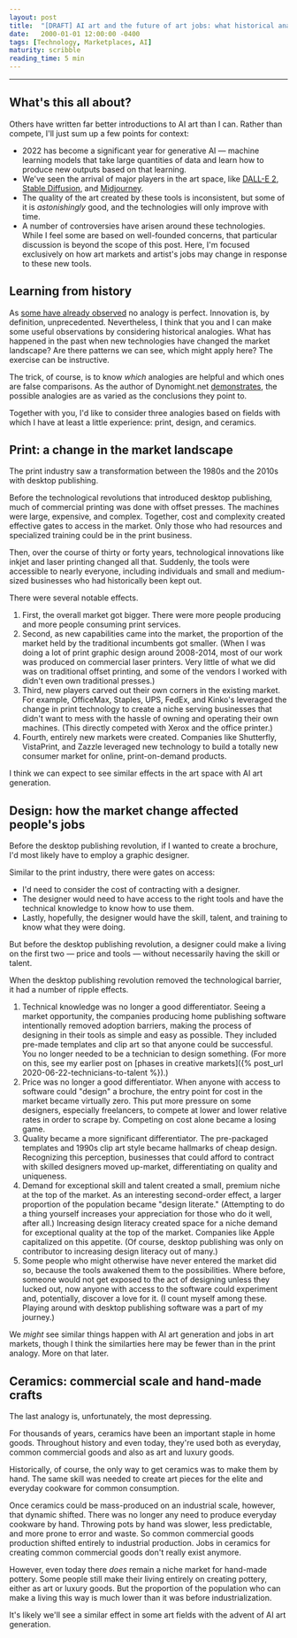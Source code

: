 ```yaml
---
layout: post
title:  "[DRAFT] AI art and the future of art jobs: what historical analogies from print, design, and ceramics can teach us"
date:   2000-01-01 12:00:00 -0400
tags: [Technology, Marketplaces, AI]
maturity: scribble
reading_time: 5 min
---
```


---

## What's this all about?

Others have written far better introductions to AI art than I can. Rather than compete, I'll just sum up a few points for context:

- 2022 has become a significant year for generative AI &mdash; machine learning models that take large quantities of data and learn how to produce new outputs based on that learning. 
- We've seen the arrival of major players in the art space, like [DALL-E 2](https://openai.com/dall-e-2/), [Stable Diffusion](https://stability.ai/blog/stable-diffusion-public-release), and [Midjourney](https://midjourney.com).
- The quality of the art created by these tools is inconsistent, but some of it is _astonishingly_ good, and the technologies will only improve with time.
- A number of controversies have arisen around these technologies. While I feel some are based on well-founded concerns, that particular discussion is beyond the scope of this post. Here, I'm focused exclusively on how art markets and artist's jobs may change in response to these new tools.

## Learning from history

As [some have already observed](https://twitter.com/wickedinsignia/status/1603266393914605569?s=20&t=CsV5-yQ-462CbyLLSORNow) no analogy is perfect. Innovation is, by definition, unprecedented. Nevertheless, I think that you and I can make some useful observations by considering historical analogies. What has happened in the past when new technologies have changed the market landscape? Are there patterns we can see, which might apply here? The exercise can be instructive.

The trick, of course, is to know _which_ analogies are helpful and which ones are false comparisons. As the author of Dynomight.net [demonstrates](https://dynomight.net/llms/), the possible analogies are as varied as the conclusions they point to.

Together with you, I'd like to consider three analogies based on fields with which I have at least a little experience: print, design, and ceramics.

## Print: a change in the market landscape

The print industry saw a transformation between the 1980s and the 2010s with desktop publishing.

Before the technological revolutions that introduced desktop publishing, much of commercial printing was done with offset presses. The machines were large, expensive, and complex. Together, cost and complexity created effective gates to access in the market. Only those who had resources and specialized training could be in the print business.

Then, over the course of thirty or forty years, technological innovations like inkjet and laser printing changed all that. Suddenly, the tools were accessible to nearly everyone, including individuals and small and medium-sized businesses who had historically been kept out.

There were several notable effects.

1. First, the overall market got bigger. There were more people producing and more people consuming print services.
2. Second, as new capabilities came into the market, the proportion of the market held by the traditional incumbents got smaller. (When I was doing a lot of print graphic design around 2008-2014, most of our work was produced on commercial laser printers. Very little of what we did was on traditional offset printing, and some of the vendors I worked with didn't even own traditional presses.)
3. Third, new players carved out their own corners in the existing market. For example, OfficeMax, Staples, UPS, FedEx, and Kinko's leveraged the change in print technology to create a niche serving businesses that didn't want to mess with the hassle of owning and operating their own machines. (This directly competed with Xerox and the office printer.)
4. Fourth, entirely new markets were created. Companies like Shutterfly, VistaPrint, and Zazzle leveraged new technology to build a totally new consumer market for online, print-on-demand products.

I think we can expect to see similar effects in the art space with AI art generation.

## Design: how the market change affected people's jobs

Before the desktop publishing revolution, if I wanted to create a brochure, I'd most likely have to employ a graphic designer.

Similar to the print industry, there were gates on access: 

- I'd need to consider the cost of contracting with a designer. 
- The designer would need to have access to the right tools and have the technical knowledge to know how to use them. 
- Lastly, hopefully, the designer would have the skill, talent, and training to know what they were doing.

But before the desktop publishing revolution, a designer could make a living on the first two &mdash; price and tools &mdash; without necessarily having the skill or talent.

When the desktop publishing revolution removed the technological barrier, it had a number of ripple effects.

1. Technical knowledge was no longer a good differentiator. Seeing a market opportunity, the companies producing home publishing software intentionally removed adoption barriers, making the process of designing in their tools as simple and easy as possible. They included pre-made templates and clip art so that anyone could be successful. You no longer needed to be a technician to design something. (For more on this, see my earlier post on [phases in creative markets]({% post_url 2020-06-22-technicians-to-talent %}).)
2. Price was no longer a good differentiator. When anyone with access to software could "design" a brochure, the entry point for cost in the market became virtually zero. This put more pressure on some designers, especially freelancers, to compete at lower and lower relative rates in order to scrape by. Competing on cost alone became a losing game.
3. Quality became a more significant differentiator. The pre-packaged templates and 1990s clip art style became hallmarks of cheap design. Recognizing this perception, businesses that could afford to contract with skilled designers moved up-market, differentiating on quality and uniqueness.
4. Demand for exceptional skill and talent created a small, premium niche at the top of the market. As an interesting second-order effect, a larger proportion of the population became "design literate." (Attempting to do a thing yourself increases your appreciation for those who do it well, after all.) Increasing design literacy created space for a niche demand for exceptional quality at the top of the market. Companies like Apple capitalized on this appetite. (Of course, desktop publishing was only on contributor to increasing design literacy out of many.)
5. Some people who might otherwise have never entered the market did so, because the tools awakened them to the possibilities. Where before, someone would not get exposed to the act of designing unless they lucked out, now anyone with access to the software could experiment and, potentially, discover a love for it. (I count myself among these. Playing around with desktop publishing software was a part of my journey.)

We _might_ see similar things happen with AI art generation and jobs in art markets, though I think the similarties here may be fewer than in the print analogy. More on that later.

## Ceramics: commercial scale and hand-made crafts

The last analogy is, unfortunately, the most depressing.

For thousands of years, ceramics have been an important staple in home goods. Throughout history and even today, they're used both as everyday, common commercial goods and also as art and luxury goods.

Historically, of course, the only way to get ceramics was to make them by hand. The same skill was needed to create art pieces for the elite and everyday cookware for common consumption.

Once ceramics could be mass-produced on an industrial scale, however, that dynamic shifted. There was no longer any need to produce everyday cookware by hand. Throwing pots by hand was slower, less predictable, and more prone to error and waste. So common commercial goods production shifted entirely to industrial production. Jobs in ceramics for creating common commercial goods don't really exist anymore.

However, even today there _does_ remain a niche market for hand-made pottery. Some people still make their living entirely on creating pottery, either as art or luxury goods. But the proportion of the population who can make a living this way is much lower than it was before industrialization.

It's likely we'll see a similar effect in some art fields with the advent of AI art generation.